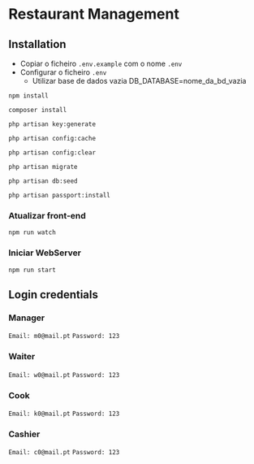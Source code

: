# Restaurant Management

## Installation

-   Copiar o ficheiro `.env.example` com o nome `.env`
-   Configurar o ficheiro `.env`
    -   Utilizar base de dados vazia DB_DATABASE=nome_da_bd_vazia

```
npm install

composer install

php artisan key:generate

php artisan config:cache

php artisan config:clear

php artisan migrate

php artisan db:seed

php artisan passport:install
```

### Atualizar front-end

```
npm run watch
```

### Iniciar WebServer

```
npm run start
```

## Login credentials

### Manager

`Email: m0@mail.pt`
`Password: 123`

### Waiter

`Email: w0@mail.pt`
`Password: 123`

### Cook

`Email: k0@mail.pt`
`Password: 123`

### Cashier

`Email: c0@mail.pt`
`Password: 123`
